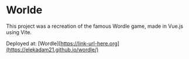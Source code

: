 # Worlde

This project was a recreation of the famous Wordle game, made in Vue.js using Vite.

Deployed at: [Wordle][https://link-url-here.org](https://elekadam21.github.io/wordle/)
